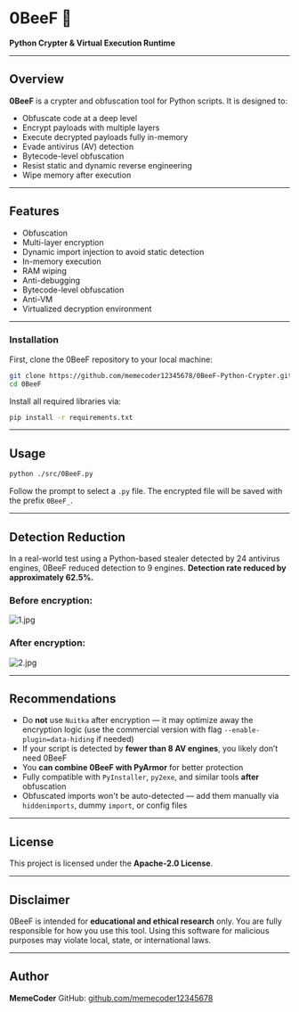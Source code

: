# 0BeeF 🥩

**Python Crypter & Virtual Execution Runtime**

---

## Overview

**0BeeF** is a crypter and obfuscation tool for Python scripts. It is designed to:

* Obfuscate code at a deep level
* Encrypt payloads with multiple layers
* Execute decrypted payloads fully in-memory
* Evade antivirus (AV) detection
* Bytecode-level obfuscation
* Resist static and dynamic reverse engineering
* Wipe memory after execution

---

## Features

* Obfuscation
* Multi-layer encryption
* Dynamic import injection to avoid static detection
* In-memory execution
* RAM wiping
* Anti-debugging
* Bytecode-level obfuscation
* Anti-VM
* Virtualized decryption environment

---


### Installation

First, clone the 0BeeF repository to your local machine:

```bash
git clone https://github.com/memecoder12345678/0BeeF-Python-Crypter.git
cd 0BeeF
```

Install all required libraries via:

```bash
pip install -r requirements.txt
```

---
## Usage

```bash
python ./src/0BeeF.py
```

Follow the prompt to select a `.py` file. The encrypted file will be saved with the prefix `0BeeF_`.

---

## Detection Reduction

In a real-world test using a Python-based stealer detected by 24 antivirus engines, 0BeeF reduced detection to 9 engines.
**Detection rate reduced by approximately 62.5%.**

### Before encryption:

![1.jpg](https://raw.githubusercontent.com/memecoder12345678/0BeeF-Python-Crypter/refs/heads/main/img/1.jpg)

### After encryption:

![2.jpg](https://raw.githubusercontent.com/memecoder12345678/0BeeF-Python-Crypter/refs/heads/main/img/2.jpg)

---

## Recommendations

* Do **not** use `Nuitka` after encryption &mdash; it may optimize away the encryption logic (use the commercial version with flag `--enable-plugin=data-hiding` if needed)
* If your script is detected by **fewer than 8 AV engines**, you likely don’t need 0BeeF
* You **can combine 0BeeF with PyArmor** for better protection
* Fully compatible with `PyInstaller`, `py2exe`, and similar tools **after** obfuscation
* Obfuscated imports won't be auto-detected &mdash; add them manually via `hiddenimports`, dummy `import`, or config files

---

## License

This project is licensed under the **Apache-2.0 License**.

---

## Disclaimer

0BeeF is intended for **educational and ethical research** only.
You are fully responsible for how you use this tool.
Using this software for malicious purposes may violate local, state, or international laws.

---

## Author

**MemeCoder**
GitHub: [github.com/memecoder12345678](https://github.com/memecoder12345678)
